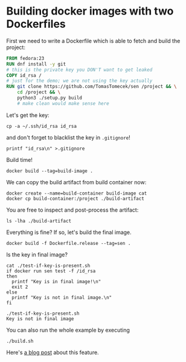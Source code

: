 # Building docker images with two Dockerfiles

First we need to write a Dockerfile which is able to fetch and build the project:

```dockerfile
FROM fedora:23
RUN dnf install -y git
# this is the private key you DON'T want to get leaked
COPY id_rsa /
# just for the demo; we are not using the key actually
RUN git clone https://github.com/TomasTomecek/sen /project && \
    cd /project && \
    python3 ./setup.py build
    # make clean would make sense here
```

Let's get the key:

```shell
cp -a ~/.ssh/id_rsa id_rsa
```

and don't forget to blacklist the key in `.gitignore`!

```shell
printf "id_rsa\n" >.gitignore
```

Build time!

```
docker build --tag=build-image .
```

We can copy the build artifact from build container now:

```shell
docker create --name=build-container build-image cat
docker cp build-container:/project ./build-artifact
```

You are free to inspect and post-process the artifact:

```shell
ls -lha ./build-artifact
```

Everything is fine? If so, let's build the final image.

```shell
docker build -f Dockerfile.release --tag=sen .
```

Is the key in final image?

```shell
cat ./test-if-key-is-present.sh
if docker run sen test -f /id_rsa
then
  printf "Key is in final image!\n"
  exit 2
else
  printf "Key is not in final image.\n"
fi
```

```shell
./test-if-key-is-present.sh
Key is not in final image
```


You can also run the whole example by executing

```shell
./build.sh
```


Here's [a blog post](http://blog.tomecek.net/post/build-docker-image-in-two-steps/) about this feature.

